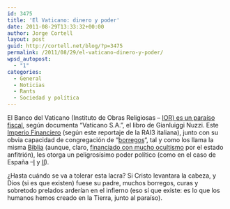 ```yaml
---
id: 3475
title: 'El Vaticano: dinero y poder'
date: 2011-08-29T13:33:32+00:00
author: Jorge Cortell
layout: post
guid: http://cortell.net/blog/?p=3475
permalink: /2011/08/29/el-vaticano-dinero-y-poder/
wpsd_autopost:
  - "1"
categories:
  - General
  - Noticias
  - Rants
  - Sociedad y polí­tica
---
```

El Banco del Vaticano (Instituto de Obras Religiosas &#8211; <a title="http://www.diagonalperiodico.net/El-Banco-Vaticano-un-paraiso.html" href="http://www.diagonalperiodico.net/El-Banco-Vaticano-un-paraiso.html" target="_blank">IOR) es un paraíso fiscal</a>, según documenta &#8220;Vaticano S.A.&#8221;, el libro de Gianluiggi Nuzzi. Este <a title="http://www.youtube.com/watch?v=1W7tJGrIFOc&feature=BFa&list=PLAF8809F67418A18A&index=1" href="http://www.youtube.com/watch?v=1W7tJGrIFOc&feature=BFa&list=PLAF8809F67418A18A&index=1" target="_blank">Imperio Financiero</a> (según este reportaje de la RAI3 italiana), junto con su obvia capacidad de congregación de &#8220;<a title="http://mx.answers.yahoo.com/question/index?qid=20081205192723AAkS6Hy" href="http://mx.answers.yahoo.com/question/index?qid=20081205192723AAkS6Hy" target="_blank">borregos</a>&#8220;, tal y como los llama la misma <a title="http://www.pepe-rodriguez.com/Mentiras_Iglesia/Mentiras_Iglesia_ficha.htm" href="http://www.pepe-rodriguez.com/Mentiras_Iglesia/Mentiras_Iglesia_ficha.htm" target="_blank">Biblia</a> (aunque, claro, <a title="http://www.diagonalperiodico.net/Cuanto-cuesta-la-visita-de.html" href="http://www.diagonalperiodico.net/Cuanto-cuesta-la-visita-de.html" target="_blank">financiado con mucho ocultismo</a> por el estado anfitrión), les otorga un peligrosísimo poder político (como en el caso de España &#8211;<a title="http://www.radical.es/informacion.php?iinfo=20550" href="http://www.radical.es/informacion.php?iinfo=20550" target="_blank">I</a> y <a title="http://www.radical.es/informacion.php?iinfo=20581" href="http://www.radical.es/informacion.php?iinfo=20581" target="_blank">II</a>).

¿Hasta cuándo se va a tolerar esta lacra? Si Cristo levantara la cabeza, y Dios (si es que existen) fuese su padre, muchos borregos, curas y sobretodo prelados arderían en el infierno (eso sí que existe: es lo que los humanos hemos creado en la Tierra, junto al paraíso).